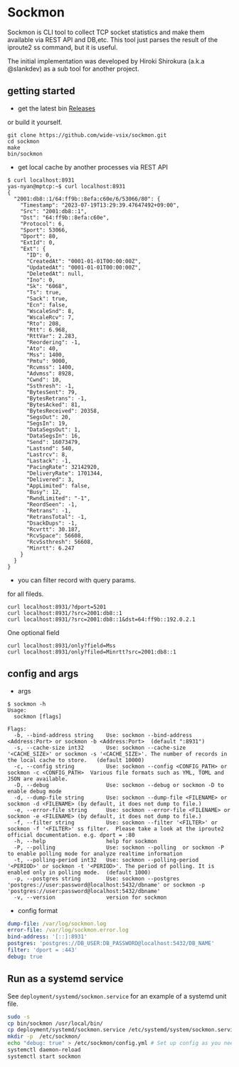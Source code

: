 # Sockmon
Sockmon is CLI tool to collect TCP socket statistics and make them available via REST API and DB,etc. 
This tool just parses the result of the iproute2 ss command,  but it is useful.

The initial implementation was developed by Hiroki Shirokura (a.k.a @slankdev) as a sub tool for another project.

## getting started

- get the latest bin
[Releases](https://github.com/wide-vsix/sockmon/releases)

or build it yourself.
```
git clone https://github.com/wide-vsix/sockmon.git
cd sockmon
make
bin/sockmon
```

- get local cache by another processes via REST API
```
$ curl localhost:8931
yas-nyan@mptcp:~$ curl localhost:8931
{
  "2001:db8::1/64:ff9b::8efa:c60e/6/53066/80": {
    "Timestamp": "2023-07-19T13:29:39.47647492+09:00",
    "Src": "2001:db8::1",
    "Dst": "64:ff9b::8efa:c60e",
    "Protocol": 6,
    "Sport": 53066,
    "Dport": 80,
    "ExtId": 0,
    "Ext": {
      "ID": 0,
      "CreatedAt": "0001-01-01T00:00:00Z",
      "UpdatedAt": "0001-01-01T00:00:00Z",
      "DeletedAt": null,
      "Ino": 0,
      "Sk": "6068",
      "Ts": true,
      "Sack": true,
      "Ecn": false,
      "WscaleSnd": 8,
      "WscaleRcv": 7,
      "Rto": 208,
      "Rtt": 6.968,
      "RttVar": 2.283,
      "Reordering": -1,
      "Ato": 40,
      "Mss": 1400,
      "Pmtu": 9000,
      "Rcvmss": 1400,
      "Advmss": 8928,
      "Cwnd": 10,
      "Ssthresh": -1,
      "BytesSent": 79,
      "BytesRetrans": -1,
      "BytesAcked": 81,
      "BytesReceived": 20358,
      "SegsOut": 20,
      "SegsIn": 19,
      "DataSegsOut": 1,
      "DataSegsIn": 16,
      "Send": 16073479,
      "Lastsnd": 540,
      "Lastrcv": 8,
      "Lastack": -1,
      "PacingRate": 32142920,
      "DeliveryRate": 1701344,
      "Delivered": 3,
      "AppLimited": false,
      "Busy": 12,
      "RwndLimited": "-1",
      "ReordSeen": -1,
      "Retrans": -1,
      "RetransTotal": -1,
      "DsackDups": -1,
      "Rcvrtt": 30.187,
      "RcvSpace": 56608,
      "RcvSsthresh": 56608,
      "Minrtt": 6.247
    }
  }
}

```

- you can filter record with query params.

for all fileds.
```
curl localhost:8931/?dport=5201
curl localhost:8931/?src=2001:db8::1
curl localhost:8931/?src=2001:db8::1&dst=64:ff9b::192.0.2.1
```

One optional field

```
curl localhost:8931/only?field=Mss
curl localhost:8931/only?filed=Minrtt?src=2001:db8::1
```

## config and args

- args
```
$ sockmon -h
Usage:
  sockmon [flags]

Flags:
  -b, --bind-address string    Use: sockmon --bind-address <Address:Port> or sockmon -b <Address:Port>  (default ":8931")
  -s, --cache-size int32       Use: sockmon --cache-size '<CACHE_SIZE>' or sockmon -s '<CACHE_SIZE>'. The number of records in the local cache to store.   (default 10000)
  -c, --config string          Use: sockmon --config <CONFIG_PATH> or sockmon -c <CONFIG_PATH>  Various file formats such as YML, TOML and JSON are available.
  -D, --debug                  Use: sockmon --debug or sockmon -D to enable debug mode
  -d, --dump-file string       Use: sockmon --dump-file <FILENAME> or sockmon -d <FILENAME> (by default, it does not dump to file.) 
  -e, --error-file string      Use: sockmon --error-file <FILENAME> or sockmon -e <FILENAME> (by default, it does not dump to file.) 
  -f, --filter string          Use: sockmon --filter '<FILTER>' or sockmon -f '<FILTER>' ss filter.  Please take a look at the iproute2 official documentation. e.g. dport = :80 
  -h, --help                   help for sockmon
  -P, --polling                Use: sockmon --polling  or sockmon -P to enable polling mode for analyze realtime information
  -t, --polling-period int32   Use: sockmon --polling-period '<PERIOD>' or sockmon -t '<PERIOD>'. The period of polling. It is enabled only in polling mode.  (default 1000)
  -p, --postgres string        Use: sockmon --postgres 'postgres://user:password@localhost:5432/dbname' or sockmon -p 'postgres://user:password@localhost:5432/dbname' 
  -v, --version                version for sockmon
```

- config format
```yml
dump-file: /var/log/sockmon.log
error-file: /var/log/sockmon.error.log
bind-address: '[::]:8931'
postgres: 'postgres://DB_USER:DB_PASSWORD@localhost:5432/DB_NAME'
filter: 'dport = :443'
debug: true
```

## Run as a systemd service
See `deployment/systemd/sockmon.service` for an example of a systemd unit file.

```bash
sudo -s
cp bin/sockmon /usr/local/bin/
cp deployment/systemd/sockmon.service /etc/systemd/system/sockmon.service
mkdir -p  /etc/sockmon/
echo "debug: true" > /etc/sockmon/config.yml # Set up config as you needed.
systemctl daemon-reload
systemctl start sockmon
```
